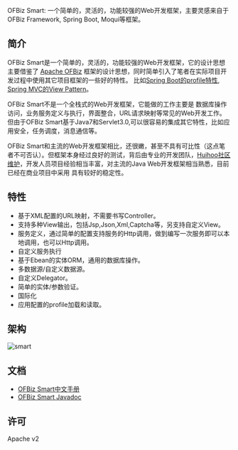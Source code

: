 OFBiz Smart: 一个简单的，灵活的，功能较强的Web开发框架，主要灵感来自于OFBiz Framework, Spring Boot, Moqui等框架。

## 简介

OFBiz Smart是一个简单的，灵活的，功能较强的Web开发框架，它的设计思想主要借鉴了 [Apache OFBiz](http://ofbiz.apache.org/) 框架的设计思想，同时简单引入了笔者在实际项目开发过程中使用其它项目框架的一些好的特性。 比如[Spring Boot的profile特性](http://docs.spring.io/spring-boot/docs/current/reference/htmlsingle/#boot-features-external-config-profile-specific-properties), [Spring MVC的View Pattern](http://docs.spring.io/spring/docs/current/javadoc-api/org/springframework/web/servlet/view/AbstractView.html)。

OFBiz Smart不是一个全栈式的Web开发框架，它能做的工作主要是 数据库操作访问，业务服务定义与执行，界面整合，URL请求映射等常见的Web开发工作。 但由于OFBiz Smart基于Java7和Servlet3.0,可以很容易的集成其它特性，比如应用安全，任务调度，消息通信等。

OFBiz Smart和主流的Web开发框架相比，还很嫩，甚至不具有可比性（这点笔者不可否认）。但框架本身经过良好的测试，背后由专业的开发团队，[Huihoo社区维护](http://code.huihoo.com/huihoo/ofbiz-smart/)，开发人员项目经验相当丰富，对主流的Java Web开发框架相当熟悉，目前已经在商业项目中采用 具有较好的稳定性。

## 特性

* 基于XML配置的URL映射，不需要书写Controller。
* 支持多种View输出，包括Jsp,Json,Xml,Captcha等，另支持自定义View。
* 服务定义，通过简单的配置支持服务的Http调用，做到编写一次服务即可以本地调用，也可以Http调用。
* 自定义服务执行
* 基于Ebean的实体ORM，通用的数据库操作。
* 多数据源/自定义数据源。
* 自定义Delegator。
* 简单的实体/参数验证。
* 国际化
* 应用配置的profile加载和读取。

## 架构

![smart](http://huihoo.org/ofbiz-smart/section_intro/smart_arch.jpg)

## 文档
* [OFBiz Smart中文手册](http://huihoo.org/ofbiz-smart/)
* [OFBiz Smart Javadoc](http://huihoo.org/ofbiz-smart/javadoc/1.0.1/)

## 许可

Apache v2 